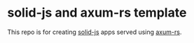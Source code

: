 # solid-js and axum-rs template

This repo is for creating [solid-js](https://github.com/tokio-rs/axum) apps served using [axum-rs](https://github.com/solidjs/solid).


